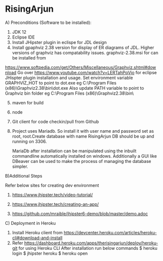 # RisingArjun

A) Preconditions (Software to be installed):

1. JDK 12
2. Eclipse IDE
3. Install JHipster plugin in eclispe for JDL design
4. Install gpaphviz 2.38 version for display of ER diagrams of JDL. Higher versions of graphviz has compatability issues.
   graphviz-2.38.msi for can be installed from

https://www.softpedia.com/get/Others/Miscellaneous/Graphviz.shtml#download
Go over https://www.youtube.com/watch?v=LERTahPqVjo for eclipse JHispter plugin installation and usage.
Set environment variable GRAPHVIZ_HOT to point to dot.exe eg C:\Program Files (x86)\Graphviz2.38\bin\dot.exe
Also update PATH variable to point to Graphviz bin folder eg C:\Program Files (x86)\Graphviz2.38\bin\

5. maven for build
6. node
7. Git client for code checkin/pull from Github
8. Project uses Mariadb. So install it with user name and password set as root, root.Create database with name RisingArjun
   DB should be up and running on 3306.

   MariaDb after installation can be manipulated using the inbuilt commandline automatically installed on windows. Additionally a GUI like DBeaver can be used to make the process of managing the database simpler.

B)Additional Steps

Refer below sites for creating dev environment

1. https://www.jhipster.tech/video-tutorial/

2. https://www.jhipster.tech/creating-an-app/

3) https://github.com/mraible/jhipster6-demo/blob/master/demo.adoc

C) Deployment in Heroku

1. Install Heroku client from https://devcenter.heroku.com/articles/heroku-cli#download-and-install
2. Refer https://dashboard.heroku.com/apps/therisingarjun/deploy/heroku-git for using Heroku CLI
   After installation run below commands
   $ heroku login
$ jhipster heroku
   \$ heroku open
